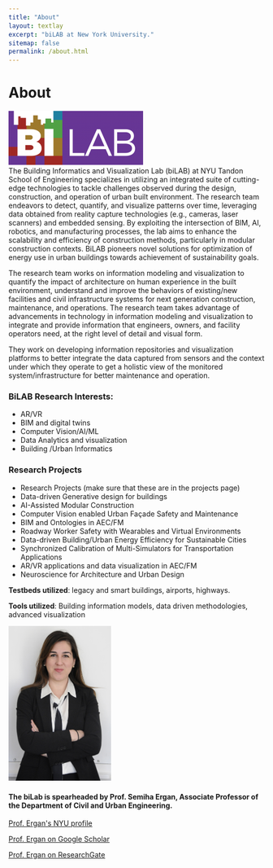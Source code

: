 ```yaml
---
title: "About"
layout: textlay
excerpt: "biLAB at New York University."
sitemap: false
permalink: /about.html
---
```

# About

![bilab Logo](/images/bilab_short_transparent.png)  
The Building Informatics and Visualization Lab (biLAB) at NYU Tandon School of Engineering specializes in utilizing an integrated suite of cutting-edge technologies to tackle challenges observed during the design, construction, and operation of urban built environment. The research team endeavors to detect, quantify, and visualize patterns over time, leveraging data obtained from reality capture technologies (e.g., cameras, laser scanners) and embedded sensing. By exploiting the intersection of BIM, AI, robotics, and manufacturing processes, the lab aims to enhance the scalability and efficiency of construction methods, particularly in modular construction contexts. BiLAB pioneers novel solutions for optimization of energy use in urban buildings towards achievement of sustainability goals.

The research team works on information modeling and visualization to quantify the impact of architecture on human experience in the built environment, understand and improve the behaviors of existing/new facilities and civil infrastructure systems for next generation construction, maintenance, and operations. The research team takes advantage of advancements in technology in information modeling and visualization to integrate and provide information that engineers, owners, and facility operators need, at the right level of detail and visual form.

They work on developing information repositories and visualization platforms to better integrate the data captured from sensors and the context under which they operate to get a holistic view of the monitored system/infrastructure for better maintenance and operation.

### BiLAB Research Interests:  
* AR/VR
* BIM and digital twins
* Computer Vision/AI/ML
* Data Analytics and visualization
* Building /Urban Informatics

<!-- <span style="color:blue"><b>Architecture and Neuroscience</b></span>  
*How can we quantify the impact of architectural design features on human experience? Can we use the findings to improve the design practice for better and healtier experiences in the built environment?*  
  
<span style="color:blue"><b>Urban Challenges for AEC/FM</b></span>  
*How can the design, construction and facilities management processes be improved to tackle with  the challenges imposed by urban settings?*  
  
<span style="color:blue"><b>Understanding the context under which Civil Infrastructure Systems (CIS) operate</b></span>  
*How sensors and models can be integrated to better understand system behaviors?*  
  
<span style="color:blue"><b>Healthier building systems</b></span>  
*How can the performance of interconnected facility systems  be determined for setting proactive management strategies?*   -->

### Research Projects  
* Research Projects (make sure that these are in the projects page)
* Data-driven Generative design for buildings
* AI-Assisted Modular Construction
* Computer Vision enabled Urban Façade Safety and Maintenance
* BIM and Ontologies in AEC/FM
* Roadway Worker Safety with Wearables and Virtual Environments
* Data-driven Building/Urban Energy Efficiency for Sustainable Cities
* Synchronized Calibration of Multi-Simulators for Transportation Applications
* AR/VR applications and data visualization in AEC/FM
* Neuroscience for Architecture and Urban Design
  


<b>Testbeds utilized</b>: legacy and smart buildings, airports, highways.  
  
<b>Tools utilized</b>: Building information models, data driven methodologies, advanced visualization

<img src="/images/semiha2.jpg" width="40%"/>

#### The biLab is spearheaded by Prof. Semiha Ergan, Associate Professor of the Department of Civil and Urban Engineering.

[Prof. Ergan's NYU profile](https://engineering.nyu.edu/faculty/semiha-ergan)

[Prof. Ergan on Google Scholar](https://scholar.google.com/citations?user=WYwmI0wAAAAJ&hl=en)

[Prof. Ergan on ResearchGate](https://www.researchgate.net/profile/Semiha_Ergan)